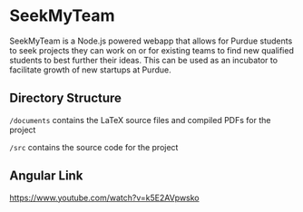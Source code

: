 # SeekMyTeam

SeekMyTeam is a Node.js powered webapp that allows for Purdue students to seek projects they can work on or for existing teams to find new qualified students to best further their ideas. This can be used as an incubator to facilitate growth of new startups at Purdue.

## Directory Structure

`/documents` contains the LaTeX source files and compiled PDFs for the project

`/src` contains the source code for the project

## Angular Link
https://www.youtube.com/watch?v=k5E2AVpwsko

